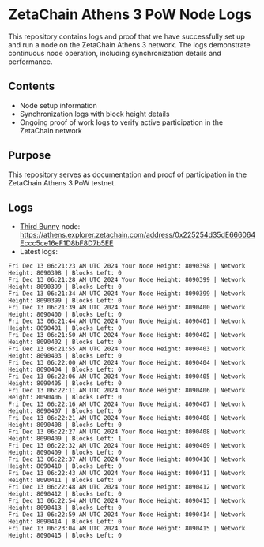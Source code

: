 # ZetaChain Athens 3 PoW Node Logs
This repository contains logs and proof that we have successfully set up and run a node on the ZetaChain Athens 3 network. The logs demonstrate continuous node operation, including synchronization details and performance.

## Contents
- Node setup information
- Synchronization logs with block height details
- Ongoing proof of work logs to verify active participation in the ZetaChain network

## Purpose
This repository serves as documentation and proof of participation in the ZetaChain Athens 3 PoW testnet.

## Logs

- [Third Bunny](https://thirdbunny.xyz/) node: https://athens.explorer.zetachain.com/address/0x225254d35dE666064Eccc5ce16eF1D8bF8D7b5EE
- Latest logs:
```
Fri Dec 13 06:21:23 AM UTC 2024 Your Node Height: 8090398 | Network Height: 8090398 | Blocks Left: 0
Fri Dec 13 06:21:28 AM UTC 2024 Your Node Height: 8090399 | Network Height: 8090399 | Blocks Left: 0
Fri Dec 13 06:21:34 AM UTC 2024 Your Node Height: 8090399 | Network Height: 8090399 | Blocks Left: 0
Fri Dec 13 06:21:39 AM UTC 2024 Your Node Height: 8090400 | Network Height: 8090400 | Blocks Left: 0
Fri Dec 13 06:21:44 AM UTC 2024 Your Node Height: 8090401 | Network Height: 8090401 | Blocks Left: 0
Fri Dec 13 06:21:50 AM UTC 2024 Your Node Height: 8090402 | Network Height: 8090402 | Blocks Left: 0
Fri Dec 13 06:21:55 AM UTC 2024 Your Node Height: 8090403 | Network Height: 8090403 | Blocks Left: 0
Fri Dec 13 06:22:00 AM UTC 2024 Your Node Height: 8090404 | Network Height: 8090404 | Blocks Left: 0
Fri Dec 13 06:22:06 AM UTC 2024 Your Node Height: 8090405 | Network Height: 8090405 | Blocks Left: 0
Fri Dec 13 06:22:11 AM UTC 2024 Your Node Height: 8090406 | Network Height: 8090406 | Blocks Left: 0
Fri Dec 13 06:22:16 AM UTC 2024 Your Node Height: 8090407 | Network Height: 8090407 | Blocks Left: 0
Fri Dec 13 06:22:21 AM UTC 2024 Your Node Height: 8090408 | Network Height: 8090408 | Blocks Left: 0
Fri Dec 13 06:22:27 AM UTC 2024 Your Node Height: 8090408 | Network Height: 8090409 | Blocks Left: 1
Fri Dec 13 06:22:32 AM UTC 2024 Your Node Height: 8090409 | Network Height: 8090409 | Blocks Left: 0
Fri Dec 13 06:22:37 AM UTC 2024 Your Node Height: 8090410 | Network Height: 8090410 | Blocks Left: 0
Fri Dec 13 06:22:43 AM UTC 2024 Your Node Height: 8090411 | Network Height: 8090411 | Blocks Left: 0
Fri Dec 13 06:22:48 AM UTC 2024 Your Node Height: 8090412 | Network Height: 8090412 | Blocks Left: 0
Fri Dec 13 06:22:54 AM UTC 2024 Your Node Height: 8090413 | Network Height: 8090413 | Blocks Left: 0
Fri Dec 13 06:22:59 AM UTC 2024 Your Node Height: 8090414 | Network Height: 8090414 | Blocks Left: 0
Fri Dec 13 06:23:04 AM UTC 2024 Your Node Height: 8090415 | Network Height: 8090415 | Blocks Left: 0
```
